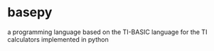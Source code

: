 # basepy
a programming language based on the TI-BASIC language for the TI calculators implemented in python
